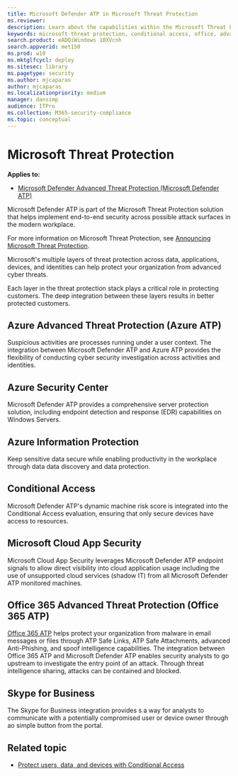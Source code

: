 ```yaml
---
title: Microsoft Defender ATP in Microsoft Threat Protection
ms.reviewer: 
description: Learn about the capabilities within the Microsoft Threat Protection 
keywords: microsoft threat protection, conditional access, office, advanced threat protection, azure atp, azure security center, microsoft cloud app security
search.product: eADQiWindows 10XVcnh
search.appverid: met150
ms.prod: w10
ms.mktglfcycl: deploy
ms.sitesec: library
ms.pagetype: security
ms.author: mjcaparas
author: mjcaparas
ms.localizationpriority: medium
manager: dansimp
audience: ITPro
ms.collection: M365-security-compliance 
ms.topic: conceptual
---
```


# Microsoft Threat Protection 

**Applies to:**

- [Microsoft Defender Advanced Threat Protection (Microsoft Defender ATP)](https://go.microsoft.com/fwlink/p/?linkid=2069559)

Microsoft Defender ATP is part of the Microsoft Threat Protection solution that helps implement end-to-end security across possible attack surfaces in the modern workplace.

For more information on Microsoft Threat Protection, see [Announcing Microsoft Threat Protection](https://techcommunity.microsoft.com/t5/Security-Privacy-and-Compliance/Announcing-Microsoft-Threat-Protection/ba-p/262783).

Microsoft's multiple layers of threat protection across data, applications, devices, and identities can help protect your organization from advanced cyber threats. 

Each layer in the threat protection stack plays a critical role in protecting customers. The deep integration between these layers results in better protected customers.

## Azure Advanced Threat Protection (Azure ATP)
 Suspicious activities are processes running under a user context. The integration between Microsoft Defender ATP and Azure ATP provides the flexibility of conducting cyber security investigation across activities and identities. 

## Azure Security Center
Microsoft Defender ATP provides a comprehensive server protection solution, including endpoint detection and response (EDR) capabilities on Windows Servers.

## Azure Information Protection
Keep sensitive data secure while enabling productivity in the workplace through data data discovery and data protection.

## Conditional Access
Microsoft Defender ATP's dynamic machine risk score is integrated into the Conditional Access evaluation, ensuring that only secure devices have access to resources. 


## Microsoft Cloud App Security
Microsoft Cloud App Security leverages Microsoft Defender ATP endpoint signals to allow direct visibility into cloud application usage including the use of unsupported cloud services (shadow IT) from all Microsoft Defender ATP monitored machines.

## Office 365 Advanced Threat Protection (Office 365 ATP)
[Office 365 ATP](https://docs.microsoft.com/office365/securitycompliance/office-365-atp) helps protect your organization from malware in email messages or files through ATP Safe Links, ATP Safe Attachments, advanced Anti-Phishing, and spoof intelligence capabilities. The integration between Office 365 ATP and Microsoft Defender ATP enables security analysts to go upstream to investigate the entry point of an attack. Through threat intelligence sharing, attacks can be contained and blocked. 

## Skype for Business
The Skype for Business integration provides s a way for analysts to communicate with a potentially compromised user or device owner through ao simple button from the portal.



## Related topic
- [Protect users, data, and devices with Conditional Access](conditional-access.md)



